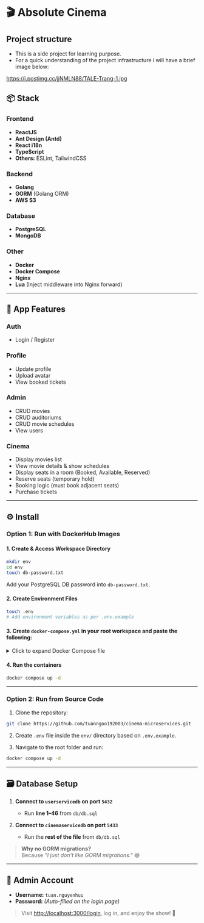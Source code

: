 
# 🎬 Absolute Cinema 

## Project structure
 - This is a side project for learning purpose.
 - For a quick understanding of the project infrastructure i will have a brief image below:

https://i.postimg.cc/jjNMLN88/TALE-Trang-1.jpg

## 📦 Stack

### Frontend

- **ReactJS**
- **Ant Design (Antd)**
- **React i18n**
- **TypeScript**
- **Others:** ESLint, TailwindCSS

### Backend

- **Golang**
- **GORM** (Golang ORM)
- **AWS S3**

### Database

- **PostgreSQL**
- **MongoDB**

### Other

- **Docker**
- **Docker Compose**
- **Nginx**
- **Lua** (Inject middleware into Nginx forward)

---

## 🚀 App Features

### Auth

- Login / Register

### Profile

- Update profile
- Upload avatar
- View booked tickets

### Admin 

- CRUD movies
- CRUD auditoriums
- CRUD movie schedules
- View users

### Cinema

- Display movies list
- View movie details & show schedules
- Display seats in a room (Booked, Available, Reserved)
- Reserve seats (temporary hold)
- Booking logic (must book adjacent seats)
- Purchase tickets

---

## ⚙️ Install

### Option 1: Run with DockerHub Images

#### 1. Create & Access Workspace Directory

```bash
mkdir env 
cd env 
touch db-password.txt
```

Add your PostgreSQL DB password into `db-password.txt`.

#### 2. Create Environment Files

```bash
touch .env
# Add environment variables as per .env.example
```

#### 3. Create `docker-compose.yml` in your root workspace and paste the following:

<details>
<summary>Click to expand Docker Compose file</summary>

```yaml
services:
  userservice:
    container_name: userservice-cinema-microservices
    image: tuanngoo192003/cinema-microservices-userservice
    env_file:
      - env/.env
    ports:  
      - "8000:8000"
    depends_on:
      - userdb
        
  userdb:
    container_name: userdb-cinema-microservices
    image: postgres
    restart: always
    secrets:
      - db-password
    volumes:
      - user-db-data:/var/lib/postgresql/data
    environment:
      - POSTGRES_DB=userservicedb
      - POSTGRES_PASSWORD_FILE=/run/secrets/db-password
    ports:
      - "5432:5432"

  cinemaservice:
    container_name: cinemaservice-cinema-microservices
    image: tuanngoo192003/cinema-microservices-cinemaservice
    env_file:
      - env/.env
    ports:
      - "8001:8001"
    volumes:
      - cinema-sqlite-data:/root/data
    depends_on:
      - cinemadb
 
  cinemadb:
    container_name: cinemadb-cinema-microservices
    image: postgres
    restart: always
    secrets:
      - db-password
    volumes:
      - cinema-db-data:/var/lib/postgresql/data
    environment:
      - POSTGRES_DB=cinemaservicedb
      - POSTGRES_PASSWORD_FILE=/run/secrets/db-password
    ports:
      - "5433:5432"

  bookingservice:
    container_name: bookingservice-cinema-microservices
    image: tuanngoo192003/cinema-microservices-bookingservice
    env_file:
      - env/.env
    ports:
      - "8002:8002"
    depends_on:
      - bookingdb

  bookingdb:
    container_name: bookingdb-cinema-microservices
    image: mongo
    restart: always
    volumes:
      - booking-db-data:/data/db
    environment:
      - MONGO_INITDB_DATABASE=bookingservicedb
    ports:
      - "27017:27017"

  reactapp:
    container_name: reactapp-cinema-microservices
    image: tuanngoo192003/cinema-microservices-reactapp
    volumes:
      - react-build:/app/dist
    ports:
      - "3000:3000"

  proxy:
    container_name: proxy-cinema-microservices
    image: tuanngoo192003/cinema-microservices-proxy
    ports:
      - 80:80
    volumes:
      - react-build:/usr/share/nginx/html
    depends_on: 
      - userservice
      - cinemaservice 
      - bookingservice

volumes:
  user-db-data:
  cinema-db-data:
  booking-db-data:
  cinema-sqlite-data:
  react-build:

secrets:
  db-password:
    file: env/db-password.txt
```
</details>

#### 4. Run the containers

```bash
docker compose up -d
```

---

### Option 2: Run from Source Code

1. Clone the repository:

```bash
git clone https://github.com/tuanngoo192003/cinema-microservices.git
```

2. Create `.env` file inside the `env/` directory based on `.env.example`.

3. Navigate to the root folder and run:

```bash
docker compose up -d
```

---

## 🗃️ Database Setup

1. **Connect to `userservicedb` on port `5432`**
   - Run **line 1–46** from `db/db.sql`

2. **Connect to `cinemaservicedb` on port `5433`**
   - Run the **rest of the file** from `db/db.sql`

> **Why no GORM migrations?**  
> Because _"I just don't like GORM migrations."_ 😄

---

## 🔐 Admin Account

- **Username:** `tuan.nguyenhuu`
- **Password:** _(Auto-filled on the login page)_

> Visit [http://localhost:3000/login](http://localhost:3000/login), log in, and enjoy the show! 🍿

